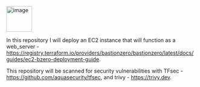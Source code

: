 <img width="68" alt="image" src="https://github.com/davidszlaf/Varonis/assets/39724866/4164b5d2-9961-44fc-b438-ddedb94c887a">

In this repository I will deploy an EC2 instance that will function as a web_server - https://registry.terraform.io/providers/bastionzero/bastionzero/latest/docs/guides/ec2-bzero-deployment-guide.

This repository will be scanned for security vulnerabilities with TFsec - https://github.com/aquasecurity/tfsec,  and trivy - https://trivy.dev.


